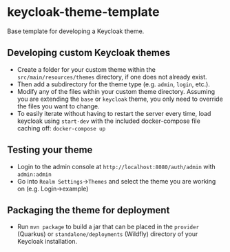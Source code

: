 # keycloak-theme-template

Base template for developing a Keycloak theme.

## Developing custom Keycloak themes

  * Create a folder for your custom theme within the ``src/main/resources/themes`` directory, if one does not already exist. 
  * Then add a subdirectory for the theme type (e.g. ``admin``, ``login``, etc.).
  * Modify any of the files within your custom theme directory. Assuming you are extending the ``base`` or ``keycloak`` theme, you only need to override the files you want to change.
  * To easily iterate without having to restart the server every time, load keycloak using `start-dev` with the included docker-compose file caching off: `docker-compose up`

## Testing your theme

  * Login to the admin console at `http://localhost:8080/auth/admin` with `admin:admin`
  * Go into `Realm Settings`->`Themes` and select the theme you are working on (e.g. Login->example)
  
## Packaging the theme for deployment

  * Run `mvn package` to build a jar that can be placed in the `provider` (Quarkus) or `standalone/deployments` (Wildfly) directory of your Keycloak installation.
